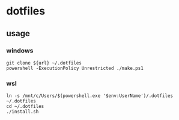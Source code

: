 
# dotfiles

## usage
### windows
```
git clone ${url} ~/.dotfiles
powershell -ExecutionPolicy Unrestricted ./make.ps1
```
### wsl
```
ln -s /mnt/c/Users/$(powershell.exe '$env:UserName')/.dotfiles ~/.dotfiles
cd ~/.dotfiles
./install.sh
```